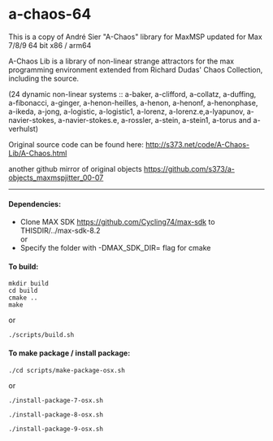 # a-chaos-64
This is a copy of André Sier "A-Chaos" library for MaxMSP updated for Max 7/8/9 64 bit x86 / arm64

A-Chaos Lib is a library of non-linear strange attractors for the max programming environment extended from Richard Dudas' Chaos Collection, including the source.

(24 dynamic non-linear systems :: a-baker, a-clifford, a-collatz, a-duffing, a-fibonacci, a-ginger, a-henon-heilles, a-henon, a-henonf, a-henonphase, a-ikeda, a-jong, a-logistic, a-logistic1, a-lorenz, a-lorenz.e,a-lyapunov, a-navier-stokes, a-navier-stokes.e, a-rossler, a-stein, a-stein1, a-torus and a-verhulst)

Original source code can be found here:
http://s373.net/code/A-Chaos-Lib/A-Chaos.html

another github mirror of original objects
https://github.com/s373/a-objects_maxmspjitter_00-07

-----

#### Dependencies:
* Clone MAX SDK https://github.com/Cycling74/max-sdk to THISDIR/../max-sdk-8.2  
or  
* Specify the folder with -DMAX_SDK_DIR= flag for cmake

#### To build:

```
mkdir build
cd build
cmake ..
make
```

or

```
./scripts/build.sh
```

#### To make package / install package:

```
./cd scripts/make-package-osx.sh
```

or

```
./install-package-7-osx.sh
```

```
./install-package-8-osx.sh
```

```
./install-package-9-osx.sh
```
